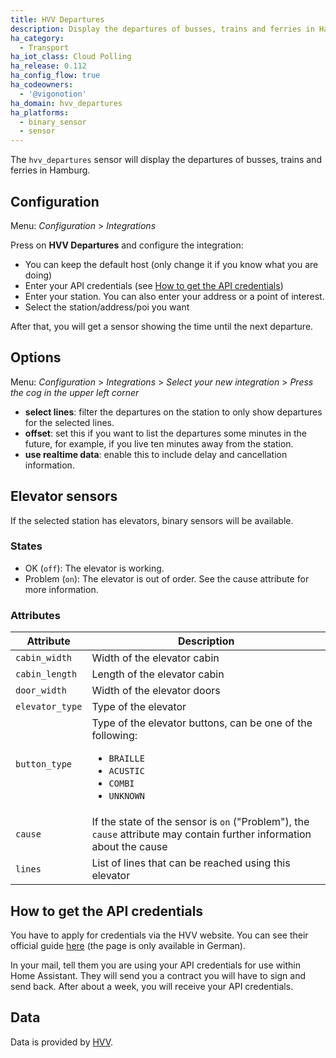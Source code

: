 ```yaml
---
title: HVV Departures
description: Display the departures of busses, trains and ferries in Hamburg within Home Assistant.
ha_category:
  - Transport
ha_iot_class: Cloud Polling
ha_release: 0.112
ha_config_flow: true
ha_codeowners:
  - '@vigonotion'
ha_domain: hvv_departures
ha_platforms:
  - binary_sensor
  - sensor
---
```


The `hvv_departures` sensor will display the departures of busses, trains and ferries in Hamburg.

## Configuration

Menu: *Configuration* > *Integrations*

Press on **HVV Departures** and configure the integration:

- You can keep the default host (only change it if you know what you are doing)
- Enter your API credentials (see [How to get the API credentials](#how-to-get-the-api-credentials))
- Enter your station. You can also enter your address or a point of interest.
- Select the station/address/poi you want

After that, you will get a sensor showing the time until the next departure.

## Options

Menu: *Configuration* > *Integrations* > *Select your new integration* > *Press the cog in the upper left corner*

- **select lines**: filter the departures on the station to only show departures for the selected lines.
- **offset**: set this if you want to list the departures some minutes in the future, for example, if you live ten minutes away from the station.
- **use realtime data**: enable this to include delay and cancellation information.

## Elevator sensors

If the selected station has elevators, binary sensors will be available.

### States

- OK (`off`): The elevator is working.
- Problem (`on`): The elevator is out of order. See the cause attribute for more information.

### Attributes

| Attribute       | Description                                                                                                                                |
| --------------- | ------------------------------------------------------------------------------------------------------------------------------------------ |
| `cabin_width`   | Width of the elevator cabin                                                                                                                |
| `cabin_length`  | Length of the elevator cabin                                                                                                               |
| `door_width`    | Width of the elevator doors                                                                                                                |
| `elevator_type` | Type of the elevator                                                                                                                       |
| `button_type`   | Type of the elevator buttons, can be one of the following: <br/><ul><li>`BRAILLE`</li><li>`ACUSTIC`</li><li>`COMBI`</li><li>`UNKNOWN`</li> |
| `cause`         | If the state of the sensor is `on` ("Problem"), the `cause` attribute may contain further information about the cause                      |
| `lines`         | List of lines that can be reached using this elevator                                                                                      |

## How to get the API credentials

You have to apply for credentials via the HVV website. You can see their official guide [here](https://www.hvv.de/de/fahrplaene/abruf-fahrplaninfos/datenabruf) (the page is only available in German).

In your mail, tell them you are using your API credentials for use within Home Assistant. They will send you a contract you will have to sign and send back. After about a week, you will receive your API credentials.

## Data

Data is provided by [HVV](https://www.hvv.de/).
